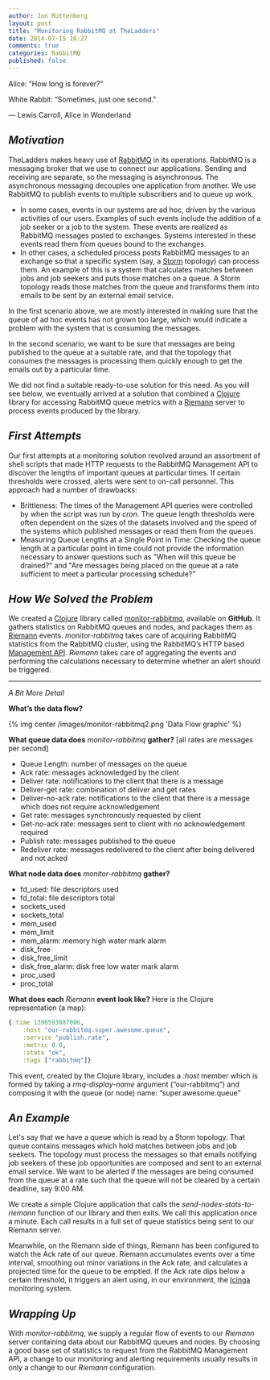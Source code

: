 ```yaml
---
author: Jon Ruttenberg
layout: post
title: "Monitoring RabbitMQ at TheLadders"
date: 2014-07-15 16:27
comments: true
categories: RabbitMQ
published: false
---
```


Alice:        “How long is forever?”

White Rabbit:     “Sometimes, just one second."

― Lewis Carroll, Alice in Wonderland


*Motivation*
------------
TheLadders makes heavy use of [RabbitMQ](http://www.rabbitmq.com) in its operations. RabbitMQ is a messaging broker that we use to connect our applications. Sending and receiving are separate, so the messaging is asynchronous. The asynchronous messaging decouples one application from another. We use RabbitMQ to publish events to multiple subscribers and to queue up work.

 - In some cases, events in our systems are ad hoc, driven by the various activities of our users. Examples of such events include the addition of a job seeker or a job to the system. These events are realized as RabbitMQ messages posted to exchanges. Systems interested in these events read them from queues bound to the exchanges.
 - In other cases, a scheduled process posts RabbitMQ messages to an exchange so that a specific system (say, a [Storm](https://storm.incubator.apache.org) topology) can process them. An example of this is a system that calculates matches between jobs and job seekers and puts those matches on a queue. A Storm topology reads those matches from the queue and transforms them into emails to be sent by an external email service.

In the first scenario above, we are mostly interested in making sure that the queue of ad hoc events has not grown too large, which would indicate a problem with the system that is consuming the messages.

In the second scenario, we want to be sure that messages are being published to the queue at a suitable rate, and that the topology that consumes the messages is processing them quickly enough to get the emails out by a particular time.

We did not find a suitable ready-to-use solution for this need. As you will see below, we eventually arrived at a solution that combined a [Clojure](http://clojure.org/) library for accessing RabbitMQ queue metrics with a [Riemann](http://riemann.io) server to process events produced by the library.

*First Attempts*
-------------------
Our first attempts at a monitoring solution revolved around an assortment of shell scripts that made HTTP requests to the RabbitMQ Management API to discover the lengths of important queues at particular times. If certain thresholds were crossed, alerts were sent to on-call personnel. This approach had a number of drawbacks:

 - Brittleness: The times of the Management API queries were controlled by when the script was run by *cron*. The queue length thresholds were often dependent on the sizes of the datasets involved and the speed of the systems which published messages or read them from the queues.
 - Measuring Queue Lengths at a Single Point in Time: Checking the queue length at a particular point in time could not provide the information necessary to answer questions such as "When will this queue be drained?" and "Are messages being placed on the queue at a rate sufficient to meet a particular processing schedule?"


 
 
*How We Solved the Problem*
---------------------------
We created a [Clojure](http://clojure.org/) library called [monitor-rabbitmq](https://github.com/TheLadders/monitor-rabbitmq), available on **GitHub**.
It gathers statistics on RabbitMQ queues and nodes, and packages them as [Riemann](http://riemann.io) events. *monitor-rabbitmq* takes care of acquiring RabbitMQ statistics from the RabbitMQ cluster, using the RabbitMQ’s HTTP based [Management API](http://hg.rabbitmq.com/rabbitmq-management/raw-file/rabbitmq_v3_3_4/priv/www/api/index.html). *Riemann* takes care of aggregating the events and performing the calculations necessary to determine whether an alert should be triggered.


----------


*A Bit More Detail*

**What’s the data flow?**

{% img center /images/monitor-rabbitmq2.png 'Data Flow graphic' %}

**What queue data does** *monitor-rabbitmq* **gather?** [all rates are messages per second]

 - Queue Length: number of messages on the queue
 - Ack rate: messages acknowledged by the client
 - Deliver rate: notifications to the client that there is a message
 - Deliver-get rate: combination of deliver and get rates
 - Deliver-no-ack rate: notifications to the client that there is a message which does not require acknowledgement
 - Get rate: messages synchronously requested by client
 - Get-no-ack rate: messages sent to client with no acknowledgement required
 - Publish rate: messages published to the queue
 - Redeliver rate: messages redelivered to the client after being delivered and not acked

**What node data does** *monitor-rabbitmq* **gather?**

 - fd_used: file descriptors used
 - fd_total: file descriptors total
 - sockets_used
 - sockets_total
 - mem_used
 - mem_limit
 - mem_alarm: memory high water mark alarm
 - disk_free
 - disk_free_limit
 - disk_free_alarm: disk free low water mark alarm
 - proc_used
 - proc_total


 
**What does each** *Riemann* **event look like?**
Here is the Clojure representation (a map):
```clj
{:time 1390593087006,
    :host "our-rabbitmq.super.awesome.queue", 
    :service "publish.rate",
    :metric 0.0,
    :state "ok",
    :tags ["rabbitmq"]}
```
This event, created by the Clojure library, includes a *:host* member which is formed by taking a *rmq-display-name* argument (“our-rabbitmq”) and composing it with the queue (or node) name: “super.awesome.queue”
 
*An Example*
------------
Let's say that we have a queue which is read by a Storm topology. That queue contains messages which hold matches between jobs and job seekers. The topology must process the messages so that emails notifying job seekers of these job opportunities are composed and sent to an external email service. We want to be alerted if the messages are being consumed from the queue at a rate such that the queue will not be cleared by a certain deadline, say 9:00 AM.

We create a simple Clojure application that calls the *send-nodes-stats-to-riemann* function of our library and then exits. We call this application once a minute. Each call results in a full set of queue statistics being sent to our Riemann server.

Meanwhile, on the Riemann side of things, Riemann has been configured to watch the Ack rate of our queue. Riemann accumulates events over a time interval, smoothing out minor variations in the Ack rate, and calculates a projected time for the queue to be emptied. If the Ack rate dips below a certain threshold, it triggers an alert using, in our environment, the [Icinga](https://www.icinga.org) monitoring system.

*Wrapping Up*
-------------

With *monitor-rabbitmq*, we supply a regular flow of events to our *Riemann* server containing data about our RabbitMQ queues and nodes. By choosing a good base set of statistics to request from the RabbitMQ Management API, a change to our monitoring and alerting requirements usually results in only a change to our *Riemann* configuration.

